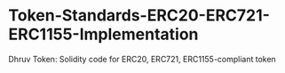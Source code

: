 # Token-Standards-ERC20-ERC721-ERC1155-Implementation
Dhruv Token: Solidity code for ERC20, ERC721, ERC1155-compliant token

